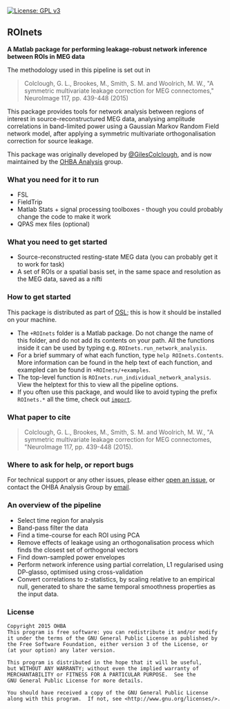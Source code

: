
[![License: GPL v3](https://img.shields.io/badge/License-GPL%20v3-blue.svg)](https://www.gnu.org/licenses/gpl-3.0)

## ROInets

**A Matlab package for performing leakage-robust network inference between ROIs in MEG data**

The methodology used in this pipeline is set out in 

> Colclough, G. L., Brookes, M., Smith, S. M. and Woolrich, M. W., "A symmetric multivariate leakage correction for MEG connectomes," NeuroImage 117, pp. 439-448 (2015)

This package provides tools for network analysis between regions of interest
in source-reconstructured MEG data, analysing amplitude correlations in 
band-limited power using a Gaussian Markov Random Field network model, after 
applying a symmetric multivariate orthogonalisation correction for source leakage. 

This package was originally developed by [@GilesColclough](https://github.com/GilesColclough), and is now maintained by the [OHBA Analysis](https://github.com/OHBA-analysis) group.

### What you need for it to run

 - FSL
 - FieldTrip
 - Matlab Stats + signal processing toolboxes - though you could probably change the code to make it work
 - QPAS mex files (optional)

### What you need to get started

 - Source-reconstructed resting-state MEG data (you can probably get it to work for task)
 - A set of ROIs or a spatial basis set, in the same space and resolution as the MEG data, saved as a nifti

### How to get started

This package is distributed as part of [OSL](https://ohba-analysis.github.io/osl-docs/); this is how it should be installed on your machine. 

 - The `+ROInets` folder is a Matlab package. Do not change the name of this folder, and do not add its contents on your path. All the functions inside it can be used by typing e.g. `ROInets.run_network_analysis`.
 - For a brief summary of what each function, type `help ROInets.Contents`. More information can be found in the help text of each function, and exampled can be found in `+ROInets/+examples`.
 - The top-level function is `ROInets.run_individual_network_analysis`. View the helptext for this to view all the pipeline options. 
 - If you often use this package, and would like to avoid typing the prefix `ROInets.*` all the time, check out [`import`](https://uk.mathworks.com/help/matlab/ref/import.html).

### What paper to cite

> Colclough, G. L., Brookes, M., Smith, S. M. and Woolrich, M. W., "A symmetric multivariate leakage correction for MEG connectomes, "NeuroImage 117, pp. 439-448 (2015).

### Where to ask for help, or report bugs

For technical support or any other issues, please either [open an issue](https://github.com/OHBA-analysis/MEG-ROI-nets/issues), or contact the OHBA Analysis Group by [email](mailto:mark.woolrich@ohba.ox.ac.uk).

### An overview of the pipeline

 - Select time region for analysis
 - Band-pass filter the data
 - Find a time-course for each ROI using PCA 
 - Remove effects of leakage using an orthogonalisation process which finds the closest set of orthogonal vectors
 - Find down-sampled power envelopes
 - Perform network inference using partial correlation, L1 regularised using DP-glasso, optimised using cross-validation
 - Convert correlations to z-statistics, by scaling relative to an empirical null, generated to share the same temporal smoothness properties as the input data. 

### License

```
Copyright 2015 OHBA
This program is free software: you can redistribute it and/or modify
it under the terms of the GNU General Public License as published by
the Free Software Foundation, either version 3 of the License, or
(at your option) any later version.

This program is distributed in the hope that it will be useful,
but WITHOUT ANY WARRANTY; without even the implied warranty of
MERCHANTABILITY or FITNESS FOR A PARTICULAR PURPOSE.  See the
GNU General Public License for more details.

You should have received a copy of the GNU General Public License
along with this program.  If not, see <http://www.gnu.org/licenses/>.
```
